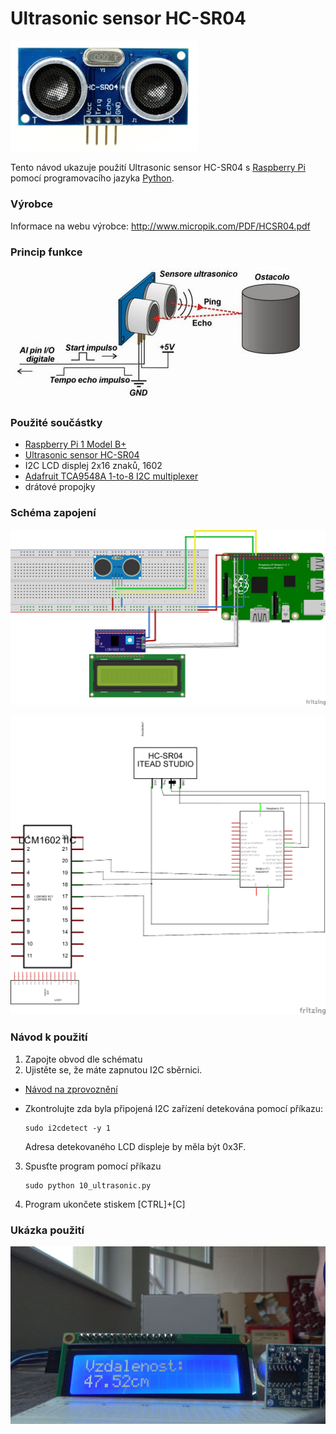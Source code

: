 # Ultrasonic sensor HC-SR04

<img src="https://github.com/HellTech/NAG_IoE_2016/blob/master/30_HellTech_1602_1/10_ultrasonic_sensor_HC-SR04/image/HCSR04.jpg" alt="HC-SR04" width="300" style="width:300px;" />

Tento návod ukazuje použití Ultrasonic sensor HC-SR04 s [Raspberry Pi](https://www.raspberrypi.org/) pomocí programovacího jazyka [Python](https://www.python.org/).

### Výrobce
Informace na webu výrobce: http://www.micropik.com/PDF/HCSR04.pdf

### Princip funkce
![princip](https://github.com/HellTech/NAG_IoE_2016/blob/master/30_HellTech_1602_1/10_ultrasonic_sensor_HC-SR04/image/ultrasonic_sensor_schema.jpg)

### Použité součástky
- [Raspberry Pi 1 Model B+](https://www.raspberrypi.org/products/model-b-plus/)
- [Ultrasonic sensor HC-SR04](http://www.micropik.com/PDF/HCSR04.pdf)
- I2C LCD displej 2x16 znaků, 1602
- [Adafruit TCA9548A 1-to-8 I2C multiplexer](https://learn.adafruit.com/adafruit-tca9548a-1-to-8-i2c-multiplexer-breakout/overview)
- drátové propojky

### Schéma zapojení

![Schema1](https://github.com/HellTech/NAG_IoE_2016/blob/master/30_HellTech_1602_1/10_ultrasonic_sensor_HC-SR04/10_deska.png)

![Schema2](https://github.com/HellTech/NAG_IoE_2016/blob/master/30_HellTech_1602_1/10_ultrasonic_sensor_HC-SR04/10_schem.png)

### Návod k použití
1. Zapojte obvod dle schématu
2. Ujistěte se, že máte zapnutou I2C sběrnici. 
 * [Návod na zprovoznění](https://github.com/HellTech/NAG_IoE_2016/tree/master/30_HellTech_1601_1/01_lcd_displej)
 * Zkontrolujte zda byla připojená I2C zařízení detekována pomocí příkazu:

   ```
   sudo i2cdetect -y 1
   ```
   Adresa detekovaného LCD displeje by měla být 0x3F.
3. Spusťte program pomocí příkazu

   ```
   sudo python 10_ultrasonic.py
   ```
4. Program ukončete stiskem [CTRL]+[C]

### Ukázka použití

![preview](https://github.com/HellTech/NAG_IoE_2016/blob/master/30_HellTech_1602_1/10_ultrasonic_sensor_HC-SR04/image/preview.jpg)

